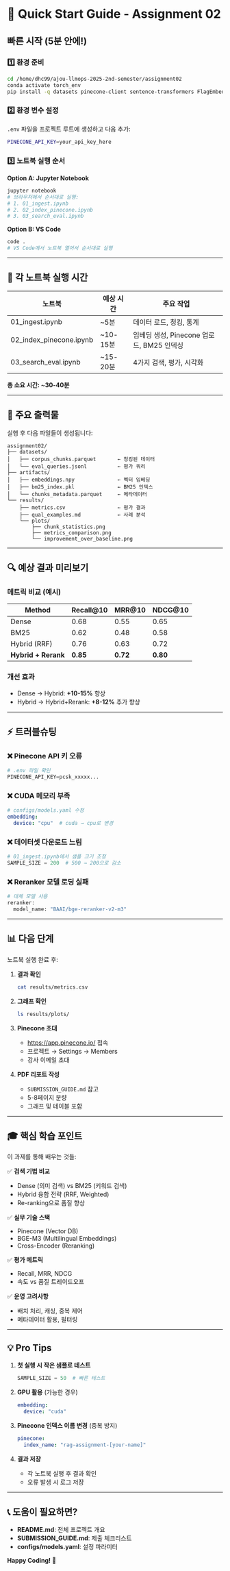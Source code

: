 # 🚀 Quick Start Guide - Assignment 02

## 빠른 시작 (5분 안에!)

### 1️⃣ 환경 준비

```bash
cd /home/dhc99/ajou-llmops-2025-2nd-semester/assignment02
conda activate torch_env
pip install -q datasets pinecone-client sentence-transformers FlagEmbedding rank-bm25 flashrank python-dotenv pyyaml scikit-learn matplotlib seaborn
```

### 2️⃣ 환경 변수 설정

`.env` 파일을 프로젝트 루트에 생성하고 다음 추가:

```bash
PINECONE_API_KEY=your_api_key_here
```

### 3️⃣ 노트북 실행 순서

**Option A: Jupyter Notebook**
```bash
jupyter notebook
# 브라우저에서 순서대로 실행:
# 1. 01_ingest.ipynb
# 2. 02_index_pinecone.ipynb
# 3. 03_search_eval.ipynb
```

**Option B: VS Code**
```bash
code .
# VS Code에서 노트북 열어서 순서대로 실행
```

---

## 📝 각 노트북 실행 시간

| 노트북 | 예상 시간 | 주요 작업 |
|--------|-----------|-----------|
| 01_ingest.ipynb | ~5분 | 데이터 로드, 청킹, 통계 |
| 02_index_pinecone.ipynb | ~10-15분 | 임베딩 생성, Pinecone 업로드, BM25 인덱싱 |
| 03_search_eval.ipynb | ~15-20분 | 4가지 검색, 평가, 시각화 |

**총 소요 시간: ~30-40분**

---

## 🎯 주요 출력물

실행 후 다음 파일들이 생성됩니다:

```
assignment02/
├── datasets/
│   ├── corpus_chunks.parquet       ← 청킹된 데이터
│   └── eval_queries.jsonl          ← 평가 쿼리
├── artifacts/
│   ├── embeddings.npy              ← 벡터 임베딩
│   ├── bm25_index.pkl              ← BM25 인덱스
│   └── chunks_metadata.parquet     ← 메타데이터
└── results/
    ├── metrics.csv                 ← 평가 결과
    ├── qual_examples.md            ← 사례 분석
    └── plots/
        ├── chunk_statistics.png
        ├── metrics_comparison.png
        └── improvement_over_baseline.png
```

---

## 🔍 예상 결과 미리보기

### 메트릭 비교 (예시)

| Method | Recall@10 | MRR@10 | NDCG@10 |
|--------|-----------|--------|---------|
| Dense | 0.68 | 0.55 | 0.65 |
| BM25 | 0.62 | 0.48 | 0.58 |
| Hybrid (RRF) | 0.76 | 0.63 | 0.72 |
| **Hybrid + Rerank** | **0.85** | **0.72** | **0.80** |

### 개선 효과

- Dense → Hybrid: **+10-15%** 향상
- Hybrid → Hybrid+Rerank: **+8-12%** 추가 향상

---

## ⚡ 트러블슈팅

### ❌ Pinecone API 키 오류

```python
# .env 파일 확인
PINECONE_API_KEY=pcsk_xxxxx...
```

### ❌ CUDA 메모리 부족

```yaml
# configs/models.yaml 수정
embedding:
  device: "cpu"  # cuda → cpu로 변경
```

### ❌ 데이터셋 다운로드 느림

```python
# 01_ingest.ipynb에서 샘플 크기 조정
SAMPLE_SIZE = 200  # 500 → 200으로 감소
```

### ❌ Reranker 모델 로딩 실패

```python
# 대체 모델 사용
reranker:
  model_name: "BAAI/bge-reranker-v2-m3"
```

---

## 📊 다음 단계

노트북 실행 완료 후:

1. **결과 확인**
   ```bash
   cat results/metrics.csv
   ```

2. **그래프 확인**
   ```bash
   ls results/plots/
   ```

3. **Pinecone 초대**
   - https://app.pinecone.io/ 접속
   - 프로젝트 → Settings → Members
   - 강사 이메일 초대

4. **PDF 리포트 작성**
   - `SUBMISSION_GUIDE.md` 참고
   - 5-8페이지 분량
   - 그래프 및 테이블 포함

---

## 🎓 핵심 학습 포인트

이 과제를 통해 배우는 것들:

✅ **검색 기법 비교**
- Dense (의미 검색) vs BM25 (키워드 검색)
- Hybrid 융합 전략 (RRF, Weighted)
- Re-ranking으로 품질 향상

✅ **실무 기술 스택**
- Pinecone (Vector DB)
- BGE-M3 (Multilingual Embeddings)
- Cross-Encoder (Reranking)

✅ **평가 메트릭**
- Recall, MRR, NDCG
- 속도 vs 품질 트레이드오프

✅ **운영 고려사항**
- 배치 처리, 캐싱, 중복 제어
- 메타데이터 활용, 필터링

---

## 💡 Pro Tips

1. **첫 실행 시 작은 샘플로 테스트**
   ```python
   SAMPLE_SIZE = 50  # 빠른 테스트
   ```

2. **GPU 활용** (가능한 경우)
   ```yaml
   embedding:
     device: "cuda"
   ```

3. **Pinecone 인덱스 이름 변경** (중복 방지)
   ```yaml
   pinecone:
     index_name: "rag-assignment-[your-name]"
   ```

4. **결과 저장** 
   - 각 노트북 실행 후 결과 확인
   - 오류 발생 시 로그 저장

---

## 📞 도움이 필요하면?

- **README.md**: 전체 프로젝트 개요
- **SUBMISSION_GUIDE.md**: 제출 체크리스트
- **configs/models.yaml**: 설정 파라미터

**Happy Coding! 🚀**
